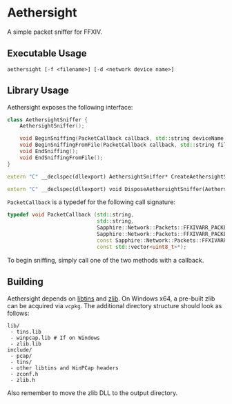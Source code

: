 # Aethersight
A simple packet sniffer for FFXIV.

## Executable Usage
`aethersight [-f <filename>] [-d <network device name>]`

## Library Usage
Aethersight exposes the following interface:

```c++
class AethersightSniffer {
    AethersightSniffer();

    void BeginSniffing(PacketCallback callback, std::string deviceName = "");
    void BeginSniffingFromFile(PacketCallback callback, std::string fileName);
    void EndSniffing();
    void EndSniffingFromFile();
}

extern "C" __declspec(dllexport) AethersightSniffer* CreateAethersightSniffer();

extern "C" __declspec(dllexport) void DisposeAethersightSniffer(AethersightSniffer* sniffer);
```

`PacketCallback` is a typedef for the following call signature:
```c++
typedef void PacketCallback (std::string,
                             std::string,
                             Sapphire::Network::Packets::FFXIVARR_PACKET_HEADER,
                             Sapphire::Network::Packets::FFXIVARR_PACKET_SEGMENT_HEADER,
                             const Sapphire::Network::Packets::FFXIVARR_IPC_HEADER*,
                             const std::vector<uint8_t>*);
```

To begin sniffing, simply call one of the two methods with a callback.

## Building
Aethersight depends on [libtins](http://libtins.github.io) and [zlib](https://zlib.net/). On Windows x64, a pre-built zlib can be acquired via `vcpkg`. The additional directory structure should look as follows:
```
lib/
 - tins.lib
 - winpcap.lib # If on Windows
 - zlib.lib
include/
 - pcap/
 - tins/
 - other libtins and WinPCap headers
 - zconf.h
 - zlib.h
```
Also remember to move the zlib DLL to the output directory.
